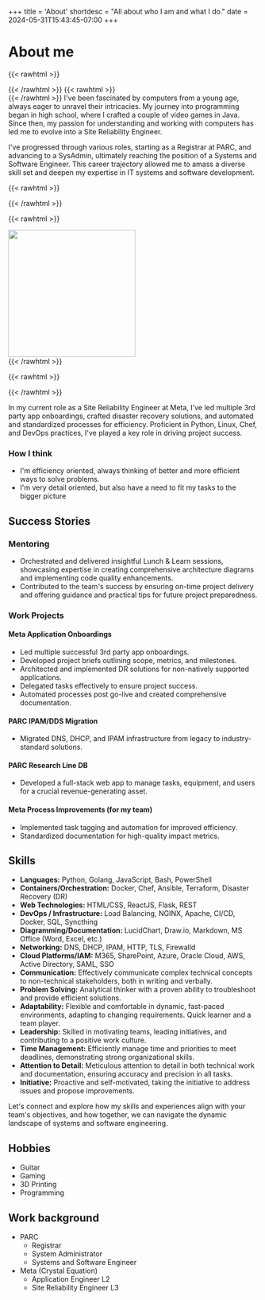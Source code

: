 +++
title = 'About'
shortdesc = "All about who I am and what I do."
date = 2024-05-31T15:43:45-07:00
+++




# About me

{{< rawhtml >}}
<div class="grid grid-cols-3">
{{< /rawhtml >}}
{{< rawhtml >}}
<div class="col-span-2">
{{< /rawhtml >}}
I've been fascinated by computers from a young age, always eager to unravel their intricacies. My journey into programming began in high school, where I crafted a couple of video games in Java. Since then, my passion for understanding and working with computers has led me to evolve into a Site Reliability Engineer.

I've progressed through various roles, starting as a Registrar at PARC, and advancing to a SysAdmin, ultimately reaching the position of a Systems and Software Engineer. This career trajectory allowed me to amass a diverse skill set and deepen my expertise in IT systems and software development.

{{< rawhtml >}}
</div>
{{< /rawhtml >}}

{{< rawhtml >}}
  <div class="w-[256px] mx-auto"> <img class="rounded-full" src="/img/me_wedding.jpg" width="256px" height="256px" /> </div>
{{< /rawhtml >}}

{{< rawhtml >}}
</div>
{{< /rawhtml >}}

In my current role as a Site Reliability Engineer at Meta, I've led multiple 3rd party app onboardings, crafted disaster recovery solutions, and automated and standardized processes for efficiency. Proficient in Python, Linux, Chef, and DevOps practices, I've played a key role in driving project success.

### How I think 
- I'm efficiency oriented, always thinking of better and more efficient ways to solve problems.
- I'm very detail oriented, but also have a need to fit my tasks to the bigger picture


## Success Stories

### Mentoring
- Orchestrated and delivered insightful Lunch & Learn sessions, showcasing expertise in creating comprehensive architecture diagrams and implementing code quality enhancements.
- Contributed to the team's success by ensuring on-time project delivery and offering guidance and practical tips for future project preparedness.

### Work Projects
#### Meta Application Onboardings
- Led multiple successful 3rd party app onboardings.
- Developed project briefs outlining scope, metrics, and milestones.
- Architected and implemented DR solutions for non-natively supported applications.
- Delegated tasks effectively to ensure project success.
- Automated processes post go-live and created comprehensive documentation.

#### PARC IPAM/DDS Migration
- Migrated DNS, DHCP, and IPAM infrastructure from legacy to industry-standard solutions.

#### PARC Research Line DB
- Developed a full-stack web app to manage tasks, equipment, and users for a crucial revenue-generating asset.

#### Meta Process Improvements (for my team)
- Implemented task tagging and automation for improved efficiency.
- Standardized documentation for high-quality impact metrics.


## Skills
- **Languages:** Python, Golang, JavaScript, Bash, PowerShell  
- **Containers/Orchestration:** Docker, Chef, Ansible, Terraform, Disaster Recovery (DR)  
- **Web Technologies:** HTML/CSS, ReactJS, Flask, REST  
- **DevOps / Infrastructure:** Load Balancing, NGINX, Apache, CI/CD, Docker, SQL, Syncthing  
- **Diagramming/Documentation:** LucidChart, Draw.io, Markdown, MS Office (Word, Excel, etc.)  
- **Networking:** DNS, DHCP, IPAM, HTTP, TLS, Firewalld  
- **Cloud Platforms/IAM:** M365, SharePoint, Azure, Oracle Cloud, AWS, Active Directory, SAML, SSO  
- **Communication:** Effectively communicate complex technical concepts to non-technical stakeholders, both in writing and verbally.  
- **Problem Solving:** Analytical thinker with a proven ability to troubleshoot and provide efficient solutions.  
- **Adaptability:** Flexible and comfortable in dynamic, fast-paced environments, adapting to changing requirements. Quick learner and a team player.  
- **Leadership:** Skilled in motivating teams, leading initiatives, and contributing to a positive work culture.  
- **Time Management:** Efficiently manage time and priorities to meet deadlines, demonstrating strong organizational skills.  
- **Attention to Detail:** Meticulous attention to detail in both technical work and documentation, ensuring accuracy and precision in all tasks.  
- **Initiative:** Proactive and self-motivated, taking the initiative to address issues and propose improvements.

Let's connect and explore how my skills and experiences align with your team's objectives, and how together, we can navigate the dynamic landscape of systems and software engineering.


## Hobbies
- Guitar
- Gaming
- 3D Printing
- Programming

## Work background
- PARC
  - Registrar
  - System Administrator
  - Systems and Software Engineer
- Meta (Crystal Equation)
  - Application Engineer L2
  - Site Reliability Engineer L3